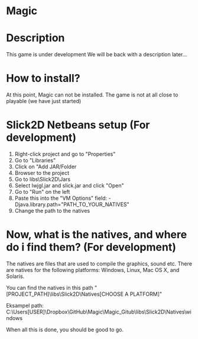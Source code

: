 Magic
=====

 Description
 ===========
This game is under development
We will be back with a description later...

 How to install?
 ===============
At this point, Magic can not be installed.
The game is not at all close to playable (we have just started)

 Slick2D Netbeans setup (For development)
 ======================
1. Right-click project and go to "Properties"
2. Go to "Libraries"
3. Click on "Add JAR/Folder
4. Browser to the project
5. Go to libs\Slick2D\Jars
6. Select lwjgl.jar and slick.jar and click "Open"
7. Go to "Run" on the left
8. Paste this into the "VM Options" field: -Djava.library.path="PATH_TO_YOUR_NATIVES"
9. Change the path to the natives

 Now, what is the natives, and where do i find them? (For development)
 ===================================================
The natives are files that are used to compile the graphics, sound etc.
There are natives for the following platforms: Windows, Linux, Mac OS X, and Solaris.

You can find the natives in this path "[PROJECT_PATH]\libs\Slick2D\Natives\[CHOOSE A PLATFORM]"

Eksampel path: C:\Users\[USER]\Dropbox\GitHub\Magic\Magic_Gitub\libs\Slick2D\Natives\windows

When all this is done, you should be good to go.
